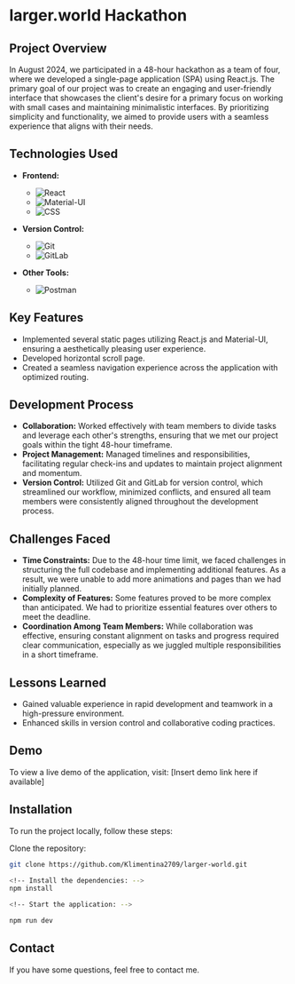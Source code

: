 # larger.world Hackathon

## Project Overview

In August 2024, we participated in a 48-hour hackathon as a team of four, where we developed a single-page application (SPA) using React.js. The primary goal of our project was to create an engaging and user-friendly interface that showcases the client's desire for a primary focus on working with small cases and maintaining minimalistic interfaces. By prioritizing simplicity and functionality, we aimed to provide users with a seamless experience that aligns with their needs.

## Technologies Used

- **Frontend:**
  - ![React](https://img.shields.io/badge/React-61DAFB?style=flat-square&logo=react&logoColor=black)
  - ![Material-UI](https://img.shields.io/badge/Material--UI-0081CB?style=flat-square&logo=mui&logoColor=white)
  - ![CSS](https://img.shields.io/badge/CSS-1572B6?style=flat-square&logo=css3&logoColor=white)
- **Version Control:**

  - ![Git](https://img.shields.io/badge/Git-F05032?style=flat-square&logo=git&logoColor=white)
  - ![GitLab](https://img.shields.io/badge/GitLab-FCA121?style=flat-square&logo=gitlab&logoColor=white)

- **Other Tools:**
  - ![Postman](https://img.shields.io/badge/Postman-FF6C37?style=flat-square&logo=postman&logoColor=white)

## Key Features

- Implemented several static pages utilizing React.js and Material-UI, ensuring a aesthetically pleasing user experience.
- Developed horizontal scroll page.
- Created a seamless navigation experience across the application with optimized routing.

## Development Process

- **Collaboration:** Worked effectively with team members to divide tasks and leverage each other's strengths, ensuring that we met our project goals within the tight 48-hour timeframe.
- **Project Management:** Managed timelines and responsibilities, facilitating regular check-ins and updates to maintain project alignment and momentum.
- **Version Control:** Utilized Git and GitLab for version control, which streamlined our workflow, minimized conflicts, and ensured all team members were consistently aligned throughout the development process.

## Challenges Faced

- **Time Constraints:** Due to the 48-hour time limit, we faced challenges in structuring the full codebase and implementing additional features. As a result, we were unable to add more animations and pages than we had initially planned.
- **Complexity of Features:** Some features proved to be more complex than anticipated. We had to prioritize essential features over others to meet the deadline.
- **Coordination Among Team Members:** While collaboration was effective, ensuring constant alignment on tasks and progress required clear communication, especially as we juggled multiple responsibilities in a short timeframe.

## Lessons Learned

- Gained valuable experience in rapid development and teamwork in a high-pressure environment.
- Enhanced skills in version control and collaborative coding practices.

## Demo

To view a live demo of the application, visit: [Insert demo link here if available]

## Installation

To run the project locally, follow these steps:

Clone the repository:

```bash
git clone https://github.com/Klimentina2709/larger-world.git

<!-- Install the dependencies: -->
npm install

<!-- Start the application: -->

npm run dev
```

## Contact

If you have some questions, feel free to contact me.
